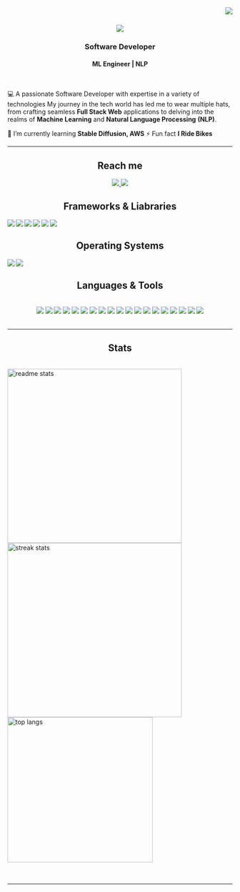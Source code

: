 <img align="right" src="https://komarev.com/ghpvc/?username=IamZaheer070&color=blue" />

<h1 align="center">
    <img src="https://readme-typing-svg.herokuapp.com/?font=Righteous&size=35&center=true&vCenter=true&width=500&height=70&duration=4000&lines=Hi!+👋;+I'm+Zaheer+.+!;" />
</h1>

<h3 align="center">Software Developer</h3>
<h4 align="center">ML Engineer | NLP </h3>

<br/>

<div align="left">
 
 💻  A passionate Software Developer with expertise in a variety of technologies
     My journey in the tech world has led me to wear multiple hats,
     from crafting seamless **Full Stack Web** applications to delving
     into the realms of **Machine Learning** and **Natural Language Processing** **(NLP)**.
 
 🚀 I’m currently learning **Stable Diffusion, AWS**
 ⚡  Fun fact **I Ride Bikes**
 </div>
 <hr/>
<h2 align="center"> Reach me </h2>
<div align="center"> 
  <a href="mailto:zaheerahmad615@gmail.com">
    <img src="https://img.shields.io/badge/Gmail-333333?style=for-the-badge&logo=gmail&logoColor=red" />
  </a>
  <a href="https://www.linkedin.com/in/zaheer-ahmad-182b26146/" target="_blank">
    <img src="https://img.shields.io/badge/LinkedIn-0077B5?style=for-the-badge&logo=linkedin&logoColor=white" target="_blank" />
  </a>

</div>
<h2 align="center"> Frameworks & Liabraries </h2>
<div align="center">
	<image align="left" src="https://img.shields.io/badge/TensorFlow-FF6F00?style=for-the-badge&logo=tensorflow&logoColor=white"/>
	<image align="left" src="https://img.shields.io/badge/PyTorch-EE4C2C?style=for-the-badge&logo=pytorch&logoColor=white"/>
	<image align="left" src="https://img.shields.io/badge/Django-092E20?style=for-the-badge&logo=django&logoColor=green"/>
	<image align="left" src="https://img.shields.io/badge/Numpy-777BB4?style=for-the-badge&logo=numpy&logoColor=white"/>
	<image align="left" src="https://img.shields.io/badge/Python-FFD43B?style=for-the-badge&logo=python&logoColor=blue"/>
	<image align="left" src="https://img.shields.io/badge/scikit_learn-F7931E?style=for-the-badge&logo=scikit-learn&logoColor=white"/>
</div>
<br>
        
<h2 align="center"> Operating Systems </h2>
<div align="center">
	<image align="left" src="https://img.shields.io/badge/Windows_11-0078d4?style=for-the-badge&logo=windows-11&logoColor=white"/>
	<image align="left" src="https://img.shields.io/badge/Ubuntu-E95420?style=for-the-badge&logo=ubuntu&logoColor=white"/>
</div>
        
<br>     
<h2 align="center"> Languages & Tools </h2>
<br/>
<div align="center">
    <!-- Programming Languages -->
<img src="https://skillicons.dev/icons?i=react" />
<img src="https://skillicons.dev/icons?i=bootstrap" />
<img src="https://skillicons.dev/icons?i=html" />
<img src="https://skillicons.dev/icons?i=css" />
<img src="https://skillicons.dev/icons?i=vscode" />
<img src="https://skillicons.dev/icons?i=github" />
<img src="https://skillicons.dev/icons?i=tailwind" />

<!-- Tools -->
<img src="https://skillicons.dev/icons?i=nodejs" />
<img src="https://skillicons.dev/icons?i=javascript" />
<img src="https://skillicons.dev/icons?i=typescript" />
<img src="https://skillicons.dev/icons?i=express" />
<img src="https://skillicons.dev/icons?i=mongodb" />

<!-- More Languages and Tools -->
<img src="https://skillicons.dev/icons?i=c" />
<img src="https://skillicons.dev/icons?i=java" />
<img src="https://skillicons.dev/icons?i=nextjs" />
<img src="https://skillicons.dev/icons?i=mysql" />
<img src="https://skillicons.dev/icons?i=python" />
<img src="https://skillicons.dev/icons?i=git" />
<img src="https://skillicons.dev/icons?i=aws" />

</div>
<br/>
<hr/>
<h2 align="center"> Stats </h2>
<br>
<div align=left>
  <img width=390 src="https://github-readme-stats-salesp07.vercel.app/api?username=IamZaheer070&count_private=true&show_icons=true&theme=react&rank_icon=github&border_radius=10" alt="readme stats" />
  <img width=390 src="https://github-readme-streak-stats-salesp07.vercel.app/?user=IamZaheer070&count_private=true&theme=react&border_radius=10" alt="streak stats"/>
  <br/>
  <img width=325 align="center" src="https://github-readme-stats-salesp07.vercel.app/api/top-langs/?username=IamZaheer070&hide=HTML&langs_count=8&layout=compact&theme=react&border_radius=10&size_weight=0.5&count_weight=0.5&exclude_repo=github-readme-stats" alt="top langs" />
</div>
<br/><br/>
<hr/>
<br/>
